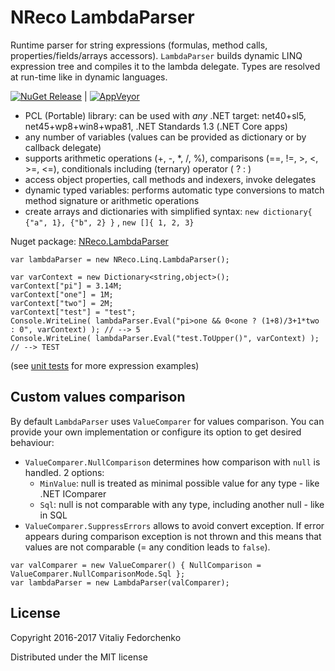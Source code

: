 # NReco LambdaParser
Runtime parser for string expressions (formulas, method calls, properties/fields/arrays accessors). `LambdaParser` builds dynamic LINQ expression tree and compiles it to the lambda delegate. Types are resolved at run-time like in dynamic languages. 

[![NuGet Release](https://img.shields.io/nuget/v/NReco.LambdaParser.svg)](https://www.nuget.org/packages/NReco.LambdaParser/) | [![AppVeyor](https://img.shields.io/appveyor/ci/nreco/lambdaparser/master.svg)](https://ci.appveyor.com/project/nreco/lambdaparser) 

* PCL (Portable) library: can be used with *any* .NET target: net40+sl5, net45+wp8+win8+wpa81, .NET Standards 1.3 (.NET Core apps)
* any number of variables (values can be provided as dictionary or by callback delegate)
* supports arithmetic operations (+, -, *, /, %), comparisons (==, !=, >, <, >=, <=), conditionals including (ternary) operator ( ? : )
* access object properties, call methods and indexers, invoke delegates
* dynamic typed variables: performs automatic type conversions to match method signature or arithmetic operations
* create arrays and dictionaries with simplified syntax: `new dictionary{ {"a", 1}, {"b", 2} }` , `new []{ 1, 2, 3}`

Nuget package: [NReco.LambdaParser](https://www.nuget.org/packages/NReco.LambdaParser/)

```
var lambdaParser = new NReco.Linq.LambdaParser();

var varContext = new Dictionary<string,object>();
varContext["pi"] = 3.14M;
varContext["one"] = 1M;
varContext["two"] = 2M;
varContext["test"] = "test";
Console.WriteLine( lambdaParser.Eval("pi>one && 0<one ? (1+8)/3+1*two : 0", varContext) ); // --> 5
Console.WriteLine( lambdaParser.Eval("test.ToUpper()", varContext) ); // --> TEST
```
(see [unit tests](https://github.com/nreco/lambdaparser/blob/master/src/NReco.LambdaParser.Tests/LambdaParserTests.cs) for more expression examples)

## Custom values comparison
By default `LambdaParser` uses `ValueComparer` for values comparison. You can provide your own implementation or configure its option to get desired behaviour:
* `ValueComparer.NullComparison` determines how comparison with `null` is handled. 2 options: 
  * `MinValue`: null is treated as minimal possible value for any type - like .NET IComparer
  * `Sql`: null is not comparable with any type, including another null - like in SQL
* `ValueComparer.SuppressErrors` allows to avoid convert exception. If error appears during comparison exception is not thrown and this means that values are not comparable (= any condition leads to `false`).
```
var valComparer = new ValueComparer() { NullComparison = ValueComparer.NullComparisonMode.Sql };
var lambdaParser = new LambdaParser(valComparer); 
```

## License
Copyright 2016-2017 Vitaliy Fedorchenko

Distributed under the MIT license
